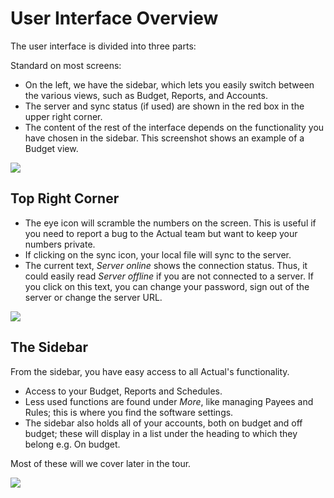 # User Interface Overview

The user interface is divided into three parts:

Standard on most screens:

* On the left, we have the sidebar, which lets you easily switch between the various views, such as Budget, Reports, and Accounts.
* The server and sync status (if used) are shown in the red box in the upper right corner.
* The content of the rest of the interface depends on the functionality you have chosen in the sidebar. This screenshot shows an example of a Budget view.

![](/img/a-tour-of-actual/tour-overview-of-user-interface.png)

## Top Right Corner

* The eye icon will scramble the numbers on the screen. This is useful if you need to report a bug to the Actual team but want to keep your numbers private.
* If clicking on the sync icon, your local file will sync to the server.
* The current text, _Server online_ shows the connection status. Thus, it could easily read _Server offline_ if you are not connected to a server. If you click on this text, you can change your password, sign out of the server or change the server URL.

![](/img/a-tour-of-actual/tour-overview-top-right.png)

## The Sidebar


From the sidebar, you have easy access to all Actual's functionality.

* Access to your Budget, Reports and Schedules.
* Less used functions are found under _More_, like managing Payees and Rules; this is where you find the software settings.
* The sidebar also holds all of your accounts, both on budget and off budget; these will display in a list under the heading to which they belong e.g. On budget.

Most of these will we cover later in the tour.

![](/img/a-tour-of-actual/tour-overview-sidebar.png)
